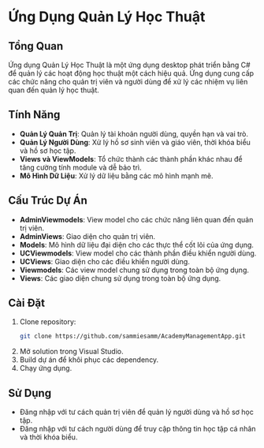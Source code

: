 
# Ứng Dụng Quản Lý Học Thuật

## Tổng Quan
Ứng dụng Quản Lý Học Thuật là một ứng dụng desktop phát triển bằng C# để quản lý các hoạt động học thuật một cách hiệu quả. Ứng dụng cung cấp các chức năng cho quản trị viên và người dùng để xử lý các nhiệm vụ liên quan đến quản lý học thuật.

## Tính Năng
- **Quản Lý Quản Trị**: Quản lý tài khoản người dùng, quyền hạn và vai trò.
- **Quản Lý Người Dùng**: Xử lý hồ sơ sinh viên và giáo viên, thời khóa biểu và hồ sơ học tập.
- **Views và ViewModels**: Tổ chức thành các thành phần khác nhau để tăng cường tính module và dễ bảo trì.
- **Mô Hình Dữ Liệu**: Xử lý dữ liệu bằng các mô hình mạnh mẽ.

## Cấu Trúc Dự Án
- **AdminViewmodels**: View model cho các chức năng liên quan đến quản trị viên.
- **AdminViews**: Giao diện cho quản trị viên.
- **Models**: Mô hình dữ liệu đại diện cho các thực thể cốt lõi của ứng dụng.
- **UCViewmodels**: View model cho các thành phần điều khiển người dùng.
- **UCViews**: Giao diện cho các điều khiển người dùng.
- **Viewmodels**: Các view model chung sử dụng trong toàn bộ ứng dụng.
- **Views**: Các giao diện chung sử dụng trong toàn bộ ứng dụng.

## Cài Đặt
1. Clone repository:
   ```bash
   git clone https://github.com/sammiesamm/AcademyManagementApp.git
   ```
2. Mở solution trong Visual Studio.
3. Build dự án để khôi phục các dependency.
4. Chạy ứng dụng.

## Sử Dụng
- Đăng nhập với tư cách quản trị viên để quản lý người dùng và hồ sơ học tập.
- Đăng nhập với tư cách người dùng để truy cập thông tin học tập cá nhân và thời khóa biểu.


